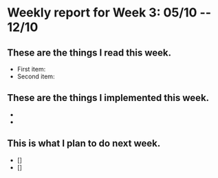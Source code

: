 # Weekly report for Week 3: 05/10 -- 12/10
## These are the things I read this week.
- First item: 
- Second item: 
## These are the things I implemented this week.
- 
- 
## This is what I plan to do next week.
- [] 
- [] 